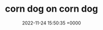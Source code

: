 ---
title: "corn dog on corn dog"
link: "http://corndogoncorndog.com"
date: "2022-11-24 15:50:35 +0000"
---